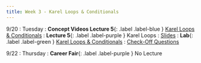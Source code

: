 ```yaml
---
title: Week 3 - Karel Loops & Conditionals
---
```


9/20
: Tuesday
: **Concept Videos Lecture 5**{: .label .label-blue } [Karel Loops & Conditionals](https://edstem.org/us/courses/24341/lessons/44601/slides/256865)
: **Lecture 5**{: .label .label-purple } Karel Loops
  : [Slides](#)
: **Lab**{: .label .label-green } [Karel Loops & Conditionals](https://edstem.org/us/courses/24341/lessons/44595)
  : [Check-Off Questions](https://cs151.org/lab/)

9/22
: Thursday
: **Career Fair**{: .label .label-purple } No Lecture

